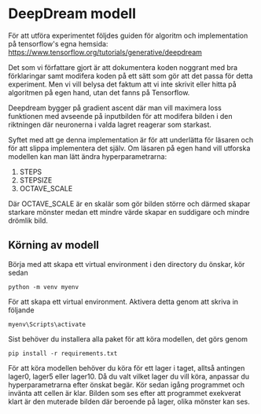 # DeepDream modell
För att utföra experimentet följdes guiden för algoritm och implementation på tensorflow's egna hemsida: https://www.tensorflow.org/tutorials/generative/deepdream

Det som vi författare gjort är att dokumentera koden noggrant med bra förklaringar samt modifera koden på ett sätt som gör att det passa för detta experiment. Men vi vill belysa det faktum att vi inte skrivit eller hitta på algoritmen på egen hand, utan det fanns på Tensorflow.


Deepdream bygger på gradient ascent där man vill maximera loss funktionen med avseende på inputbilden för att modifera bilden i den riktningen där neuronerna i valda lagret reagerar som starkast.

Syftet med att ge denna implementation är för att underlätta för läsaren och för att slippa implementera det själv. Om läsaren på egen hand vill utforska modellen kan man lätt ändra hyperparametrarna: 
1. STEPS
2. STEPSIZE
3. OCTAVE_SCALE

Där OCTAVE_SCALE är en skalär som gör bilden större och därmed skapar starkare mönster medan ett mindre värde skapar en suddigare och mindre drömlik bild.

## Körning av modell
Börja med att skapa ett virtual environment i den directory du önskar, kör sedan
```
python -m venv myenv
```
För att skapa ett virtual environment. Aktivera detta genom att skriva in följande
```
myenv\Scripts\activate
```

Sist behöver du installera alla paket för att köra modellen, det görs genom
```
pip install -r requirements.txt
```
För att köra modellen behöver du köra för ett lager i taget, alltså antingen lager0, lager5 eller lager10. Då du valt vilket lager du vill köra, anpassar du hyperparametrarna efter önskat begär.
Kör sedan igång programmet och invänta att cellen är klar. Bilden som ses efter att programmet exekverat klart är den muterade bilden där beroende på lager, olika mönster kan ses.


